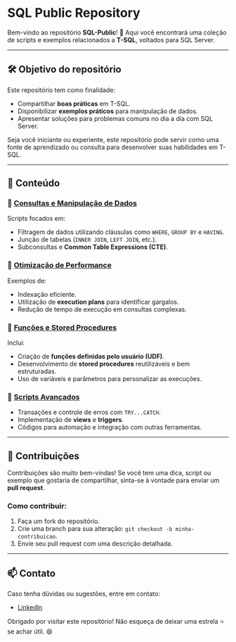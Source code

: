 # SQL Public Repository

Bem-vindo ao repositório **SQL-Public**! 🎉 Aqui você encontrará uma coleção de scripts e exemplos relacionados a **T-SQL**, voltados para SQL Server.

---

## 🛠️ Objetivo do repositório

Este repositório tem como finalidade:
- Compartilhar **boas práticas** em T-SQL.
- Disponibilizar **exemplos práticos** para manipulação de dados.
- Apresentar soluções para problemas comuns no dia a dia com SQL Server.

Seja você iniciante ou experiente, este repositório pode servir como uma fonte de aprendizado ou consulta para desenvolver suas habilidades em T-SQL.

---

## 📂 Conteúdo

### 🔹 [Consultas e Manipulação de Dados](#)
Scripts focados em:
- Filtragem de dados utilizando cláusulas como `WHERE`, `GROUP BY` e `HAVING`.
- Junção de tabelas (`INNER JOIN`, `LEFT JOIN`, etc.).
- Subconsultas e **Common Table Expressions (CTE)**.

### 🔹 [Otimização de Performance](#)
Exemplos de:
- Indexação eficiente.
- Utilização de **execution plans** para identificar gargalos.
- Redução de tempo de execução em consultas complexas.

### 🔹 [Funções e Stored Procedures](#)
Inclui:
- Criação de **funções definidas pelo usuário (UDF)**.
- Desenvolvimento de **stored procedures** reutilizáveis e bem estruturadas.
- Uso de variáveis e parâmetros para personalizar as execuções.

### 🔹 [Scripts Avançados](#)
- Transações e controle de erros com `TRY...CATCH`.
- Implementação de **views** e **triggers**.
- Códigos para automação e integração com outras ferramentas.

---

## 🤝 Contribuições

Contribuições são muito bem-vindas! Se você tem uma dica, script ou exemplo que gostaria de compartilhar, sinta-se à vontade para enviar um **pull request**.

### Como contribuir:
1. Faça um fork do repositório.
2. Crie uma branch para sua alteração: `git checkout -b minha-contribuicao`.
3. Envie seu pull request com uma descrição detalhada.

---

## 📫 Contato

Caso tenha dúvidas ou sugestões, entre em contato:
- [LinkedIn](https://linkedin.com/in/brunohsimplicio)

Obrigado por visitar este repositório! Não esqueça de deixar uma estrela ⭐ se achar útil. 😄



